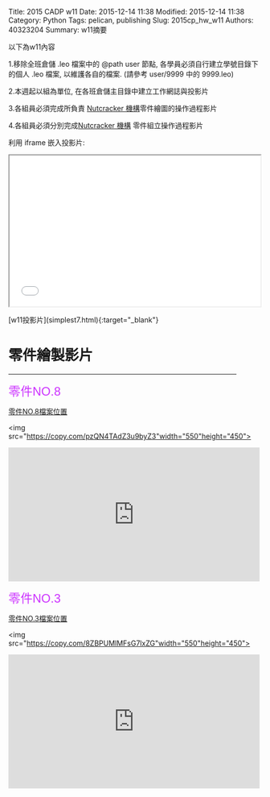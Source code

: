 Title: 2015 CADP w11
Date: 2015-12-14 11:38
Modified: 2015-12-14 11:38
Category: Python
Tags: pelican, publishing
Slug: 2015cp_hw_w11
Authors: 40323204
Summary: w11摘要

以下為w11內容

1.移除全班倉儲 .leo 檔案中的 @path user 節點, 各學員必須自行建立學號目錄下的個人 .leo 檔案, 以維護各自的檔案. (請參考 user/9999 中的 9999.leo)

2.本週起以組為單位, 在各班倉儲主目錄中建立工作網誌與投影片

3.各組員必須完成所負責 <a href="https://www.copy.com/s/t%3ADXQiGkDoe9K8Cz7m%3Bp%3A%252FProEMechanism.pdf%3Boid%3A86">Nutcracker 機構</a>零件繪圖的操作過程影片

4.各組員必須分別完成<a href="https://www.copy.com/s/t%3ADXQiGkDoe9K8Cz7m%3Bp%3A%252FProEMechanism.pdf%3Boid%3A86">Nutcracker 機構</a>  零件組立操作過程影片

利用 iframe 嵌入投影片:

<iframe src="simplest7.html" width="500" height="300"></iframe>

<p>[w11投影片](simplest7.html){:target="_blank"}</p>

零件繪製影片
============

<p><hr size="5"align="center"noshade width="90%"color="0000ff"></p>

<font face="Arial" color="#cc33ff" size="5">零件NO.8</font>

<a href="https://copy.com/VHJhcuB9n6Gey8g6">零件NO.8檔案位置</a>
<br />

<img src="https://copy.com/pzQN4TAdZ3u9byZ3"width="550"height="450">

<p>
<iframe src="https://player.vimeo.com/video/148773495" width="500" height="266" frameborder="0" webkitallowfullscreen mozallowfullscreen allowfullscreen></iframe>  
</p>

<font face="Arial" color="#cc33ff" size="5">零件NO.3</font>

<a href="https://copy.com/HYuFKm9j82iMJBwC">零件NO.3檔案位置</a>

<img src="https://copy.com/8ZBPUMlMFsG7lxZG"width="550"height="450">

<p>
<iframe src="https://player.vimeo.com/video/148771994" width="500" height="266" frameborder="0" webkitallowfullscreen mozallowfullscreen allowfullscreen></iframe>  
</p>

